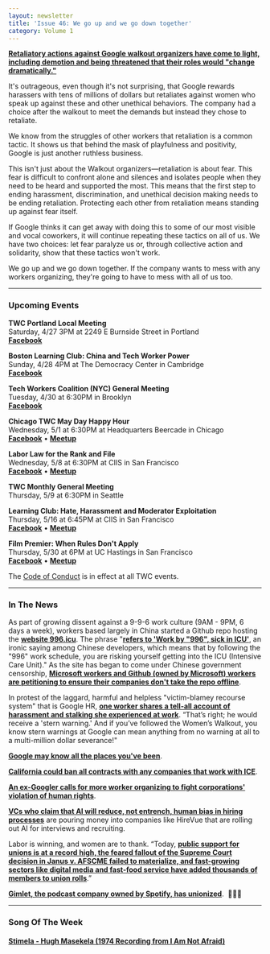 ```yaml
---
layout: newsletter
title: 'Issue 46: We go up and we go down together'
category: Volume 1
---
```


<!-- Content imported from: https://us11.campaign-archive.com/?e=dbff030191&u=194e57c175176cfd13007a197&id=fb0a087f82 -->

[**Retaliatory actions against Google walkout organizers have come to light, including demotion and being threatened that their roles would "change dramatically."**](https://www.wired.com/story/google-walkout-organizers-say-theyre-facing-retaliation/?mbid=social_twitter_onsiteshare)

<!--excerpt-->
  
It's outrageous, even though it's not surprising, that Google rewards harassers with tens of millions of dollars but retaliates against women who speak up against these and other unethical behaviors. The company had a choice after the walkout to meet the demands but instead they chose to retaliate.  
  
We know from the struggles of other workers that retaliation is a common tactic. It shows us that behind the mask of playfulness and positivity, Google is just another ruthless business.  
  
This isn't just about the Walkout organizers—retaliation is about fear. This fear is difficult to confront alone and silences and isolates people when they need to be heard and supported the most. This means that the first step to ending harassment, discrimination, and unethical decision making needs to be ending retaliation. Protecting each other from retaliation means standing up against fear itself.  
  
If Google thinks it can get away with doing this to some of our most visible and vocal coworkers, it will continue repeating these tactics on all of us. We have two choices: let fear paralyze us or, through collective action and solidarity, show that these tactics won't work.  
  
We go up and we go down together. If the company wants to mess with any workers organizing, they're going to have to mess with all of us too. 

***

###  Upcoming Events

 **TWC Portland Local Meeting**  
Saturday, 4/27 3PM at&nbsp;2249 E Burnside Street in Portland  
[**Facebook**](https://www.facebook.com/events/2364437803821440/)  
  
**Boston Learning Club: China and Tech Worker Power**  
Sunday, 4/28 4PM at&nbsp;The Democracy Center in Cambridge  
[**Facebook**](https://www.facebook.com/events/641911872912890/)  
  
**Tech Workers Coalition (NYC) General Meeting**  
Tuesday, 4/30 at 6:30PM in Brooklyn  
[**Facebook**](https://www.facebook.com/events/579455449214924/)  
  
**Chicago TWC May Day Happy Hour**  
Wednesday, 5/1 at 6:30PM at Headquarters Beercade in Chicago  
**[Facebook](https://www.facebook.com/events/1059041377639542/)**&nbsp;• [**Meetup**](https://meetu.ps/e/GGSRn/3SQcb/f)

**Labor Law for the Rank and File**  
Wednesday, 5/8 at 6:30PM at CIIS in San Francisco  
**[Facebook](https://www.facebook.com/events/1059041377639542/)**&nbsp;• [**Meetup**](https://www.meetup.com/Tech-Workers-Coalition/events/260882323/)

**TWC Monthly General Meeting**  
Thursday, 5/9 at 6:30PM in Seattle  
  
**Learning Club: Hate, Harassment and Moderator Exploitation**  
Thursday, 5/16 at 6:45PM at CIIS in San Francisco  
[**Facebook**](https://www.facebook.com/events/280599746151137/)&nbsp;• [**Meetup**](https://www.meetup.com/Tech-Workers-Coalition/events/260855234/)  
  
**Film Premier: When Rules Don't Apply**  
Thursday, 5/30 at 6PM at UC Hastings in San Francisco  
[**Facebook**](https://www.facebook.com/events/450546672154765/)&nbsp;• [**Meetup**](https://www.meetup.com/Tech-Workers-Coalition/events/260858861/)

The [Code of Conduct](https://techworkerscoalition.org/community-guide/) is in effect at all TWC events.

***

### In The News

As part of growing dissent against a 9-9-6 work culture (9AM - 9PM, 6 days a week), workers based largely in China started a Github repo hosting the [**website 996.icu**](https://996.icu/#/en_US). The phrase "[**refers to 'Work by "996", sick in ICU'**](https://github.com/996icu/996.ICU), an ironic saying among Chinese developers, which means that by following the "996" work schedule, you are risking yourself getting into the ICU (Intensive Care Unit)." As the site has began to come under Chinese government censorship,&nbsp;[**Microsoft workers and Github (owned by Microsoft) workers are petitioning to ensure their companies don't take the repo offline**](https://buzzfeednews.com/article/carolineodonovan/microsoft-petition-996-icu-workweek-china).

In protest of the laggard, harmful and helpless "victim-blamey recourse system" that is Google HR, [**one&nbsp;worker shares a tell-all account of harassment and stalking she experienced at work**](https://medium.com/the-chronicles-of-the-coding-curmudgeon/the-chronicles-of-the-coding-curmudgeon-foot-guy-966a5ace5b34). “That’s right; he would receive a 'stern warning.'&nbsp;And if you’ve followed the Women’s Walkout, you know stern warnings at Google can mean anything from no warning at all to a multi-million dollar severance!"

[**Google may know all the places you've been**](https://www.eff.org/deeplinks/2019/04/googles-sensorvault-can-tell-police-where-youve-been).  
  
[**California could ban all contracts with any companies that work with ICE**](https://gizmodo.com/california-eyes-ban-on-contracts-with-all-tech-companie-1834216493).  
  
[**An ex-Googler calls for more worker organizing to fight corporations' violation of human rights**](https://www.nytimes.com/2019/04/23/opinion/google-privacy-china.html).  
  
[**VCs who claim that AI will reduce, not entrench, human bias in hiring processes**](https://techcrunch.com/2019/04/23/the-robot-recruiter-is-coming-vcvs-ai-will-read-your-face-in-a-job-interview/)&nbsp;are pouring money into companies like HireVue that are rolling out AI for interviews and recruiting.

Labor is winning, and women are to thank. “Today, [**public support for unions is at a record high, the feared fallout of the Supreme Court decision in Janus v. AFSCME failed to materialize, and fast-growing sectors like digital media and fast-food service have added thousands of members to union rolls**](https://www.washingtonpost.com/outlook/2019/04/22/how-women-are-transforming-organized-labor/).”

[**Gimlet, the podcast company owned by Spotify, has unionized**](https://gizmodo.com/gimlet-gets-a-union-1834243384).&nbsp;&nbsp;🎉🔥✊

***

###  Song Of The Week

#### [Stimela - Hugh Masekela (1974 Recording from I Am Not Afraid)](https://www.youtube.com/watch?v=l1fIjdUEe5c)
